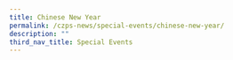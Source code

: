 ```yaml
---
title: Chinese New Year
permalink: /czps-news/special-events/chinese-new-year/
description: ""
third_nav_title: Special Events
---
```

